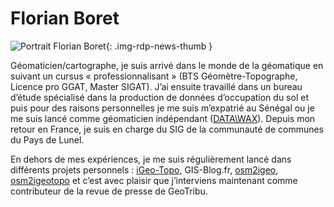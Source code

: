 # Florian Boret

![Portrait Florian Boret](https://cdn.geotribu.fr/img/internal/contributeurs/fbor.png "Portrait Florian Boret"){: .img-rdp-news-thumb }

Géomaticien/cartographe, je suis arrivé dans le monde de la géomatique en suivant un cursus « professionnalisant » (BTS Géomètre-Topographe, Licence pro GGAT, Master SIGAT). J’ai ensuite travaillé dans un bureau d’étude spécialisé dans la production de données d’occupation du sol et puis pour des raisons personnelles je me suis m’expatrié au Sénégal ou je me suis lancé comme géomaticien indépendant ([DATA\WAX](data-wax.com)). Depuis mon retour en France, je suis en charge du SIG de la communauté de communes du Pays de Lunel.

En dehors de mes expériences, je me suis régulièrement lancé dans différents projets personnels : [iGeo-Topo](https://www.igeo-topo.fr), GIS-Blog.fr, [osm2igeo](https://github.com/igeofr/osm2igeo), [osm2igeotopo](https://github.com/igeofr/osm2igeotopo) et c’est avec plaisir que j’interviens maintenant comme contributeur de la revue de presse de GeoTribu.
